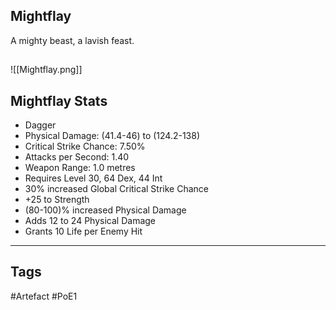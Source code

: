 ## Mightflay
A mighty beast, a lavish feast.
##
![[Mightflay.png]]
## Mightflay Stats
- Dagger
- Physical Damage: (41.4-46) to (124.2-138)
- Critical Strike Chance: 7.50%
- Attacks per Second: 1.40
- Weapon Range: 1.0 metres
- Requires Level 30, 64 Dex, 44 Int
- 30% increased Global Critical Strike Chance
- +25 to Strength
- (80-100)% increased Physical Damage
- Adds 12 to 24 Physical Damage
- Grants 10 Life per Enemy Hit


---
## Tags
#Artefact
#PoE1